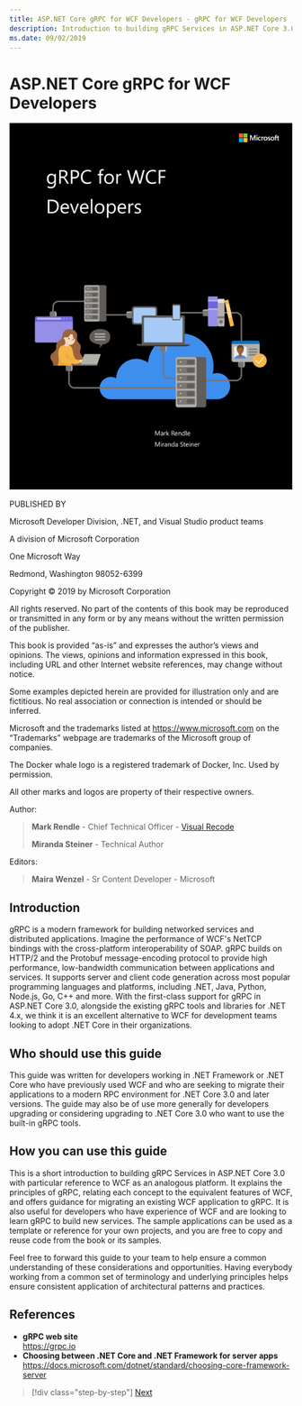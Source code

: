 ```yaml
---
title: ASP.NET Core gRPC for WCF Developers - gRPC for WCF Developers
description: Introduction to building gRPC Services in ASP.NET Core 3.0 for WCF developers
ms.date: 09/02/2019
---
```


# ASP.NET Core gRPC for WCF Developers

![cover image](./media/cover.png)

PUBLISHED BY

Microsoft Developer Division, .NET, and Visual Studio product teams

A division of Microsoft Corporation

One Microsoft Way

Redmond, Washington 98052-6399

Copyright © 2019 by Microsoft Corporation

All rights reserved. No part of the contents of this book may be reproduced or transmitted in any form or by any means without the written permission of the publisher.

This book is provided “as-is” and expresses the author’s views and opinions. The views, opinions and information expressed in this book, including URL and other Internet website references, may change without notice.

Some examples depicted herein are provided for illustration only and are fictitious. No real association or connection is intended or should be inferred.

Microsoft and the trademarks listed at https://www.microsoft.com on the “Trademarks” webpage are trademarks of the Microsoft group of companies.

The Docker whale logo is a registered trademark of Docker, Inc. Used by permission.

All other marks and logos are property of their respective owners.

Author:

> **Mark Rendle** - Chief Technical Officer - [Visual Recode](https://visualrecode.com)
>
> **Miranda Steiner** - Technical Author

Editors:

> **Maira Wenzel** - Sr Content Developer - Microsoft

## Introduction

gRPC is a modern framework for building networked services and distributed applications. Imagine the performance of WCF's NetTCP bindings with the cross-platform interoperability of SOAP. gRPC builds on HTTP/2 and the Protobuf message-encoding protocol to provide high performance, low-bandwidth communication between applications and services. It supports server and client code generation across most popular programming languages and platforms, including .NET, Java, Python, Node.js, Go, C++ and more. With the first-class support for gRPC in ASP.NET Core 3.0, alongside the existing gRPC tools and libraries for .NET 4.x, we think it is an excellent alternative to WCF for development teams looking to adopt .NET Core in their organizations.

## Who should use this guide

This guide was written for developers working in .NET Framework or .NET Core who have previously used WCF and who are seeking to migrate their applications to a modern RPC environment for .NET Core 3.0 and later versions. The guide may also be of use more generally for developers upgrading or considering upgrading to .NET Core 3.0 who want to use the built-in gRPC tools.

## How you can use this guide

This is a short introduction to building gRPC Services in ASP.NET Core 3.0 with particular reference to WCF as an analogous platform. It explains the principles of gRPC, relating each concept to the equivalent features of WCF, and offers guidance for migrating an existing WCF application to gRPC. It is also useful for developers who have experience of WCF and are looking to learn gRPC to build new services. The sample applications can be used as a template or reference for your own projects, and you are free to copy and reuse code from the book or its samples.

Feel free to forward this guide to your team to help ensure a common understanding of these considerations and opportunities. Having everybody working from a common set of terminology and underlying principles helps ensure consistent application of architectural patterns and practices.

## References

- **gRPC web site**  
  <https://grpc.io>
- **Choosing between .NET Core and .NET Framework for server apps**  
  <https://docs.microsoft.com/dotnet/standard/choosing-core-framework-server>

>[!div class="step-by-step"]
>[Next](introduction.md)
